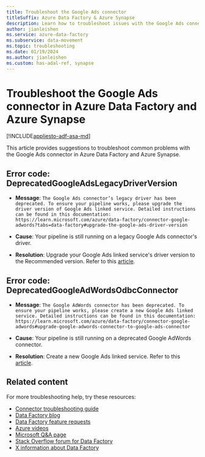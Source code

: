 ```yaml
---
title: Troubleshoot the Google Ads connector
titleSuffix: Azure Data Factory & Azure Synapse
description: Learn how to troubleshoot issues with the Google Ads connector in Azure Data Factory and Azure Synapse Analytics. 
author: jianleishen
ms.service: azure-data-factory
ms.subservice: data-movement
ms.topic: troubleshooting
ms.date: 01/19/2024
ms.author: jianleishen
ms.custom: has-adal-ref, synapse
---
```


# Troubleshoot the Google Ads connector in Azure Data Factory and Azure Synapse

[!INCLUDE[appliesto-adf-asa-md](includes/appliesto-adf-asa-md.md)]

This article provides suggestions to troubleshoot common problems with the Google Ads connector in Azure Data Factory and Azure Synapse.

## Error code: DeprecatedGoogleAdsLegacyDriverVersion 

- **Message**: `The Google Ads connector’s legacy driver has been deprecated. To ensure your pipeline works, please upgrade the driver version of Google Ads linked service. Detailed instructions can be found in this documentation: https://learn.microsoft.com/azure/data-factory/connector-google-adwords?tabs=data-factory#upgrade-the-google-ads-driver-version`

- **Cause**: Your pipeline is still running on a legacy Google Ads connector's driver.

- **Resolution**: Upgrade your Google Ads linked service's driver version to the Recommended version. Refer to this [article](connector-google-adwords.md#upgrade-the-google-ads-driver-version).
    

## Error code: DeprecatedGoogleAdWordsOdbcConnector 

- **Message**: `The Google AdWords connector has been deprecated. To ensure your pipeline works, please create a new Google Ads linked service. Detailed instructions can be found in this documentation: https://learn.microsoft.com/azure/data-factory/connector-google-adwords#upgrade-google-adwords-connector-to-google-ads-connector`

- **Cause**: Your pipeline is still running on a deprecated Google AdWords connector. 

- **Resolution**: Create a new Google Ads linked service. Refer to this [article](connector-google-adwords.md#upgrade-google-adwords-connector-to-google-ads-connector). 

## Related content

For more troubleshooting help, try these resources:

- [Connector troubleshooting guide](connector-troubleshoot-guide.md)
- [Data Factory blog](https://techcommunity.microsoft.com/t5/azure-data-factory-blog/bg-p/AzureDataFactoryBlog)
- [Data Factory feature requests](/answers/topics/azure-data-factory.html)
- [Azure videos](https://azure.microsoft.com/resources/videos/index/?sort=newest&services=data-factory)
- [Microsoft Q&A page](/answers/topics/azure-data-factory.html)
- [Stack Overflow forum for Data Factory](https://stackoverflow.com/questions/tagged/azure-data-factory)
- [X information about Data Factory](https://x.com/hashtag/DataFactory)